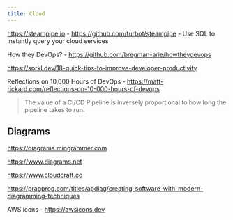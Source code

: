 ```yaml
---
title: Cloud
---
```


https://steampipe.io - https://github.com/turbot/steampipe - Use SQL to instantly query your cloud services

How they DevOps? - https://github.com/bregman-arie/howtheydevops

https://sprkl.dev/18-quick-tips-to-improve-developer-productivity

Reflections on 10,000 Hours of DevOps - https://matt-rickard.com/reflections-on-10-000-hours-of-devops

> The value of a CI/CD Pipeline is inversely proportional to how long the pipeline takes to run.

## Diagrams

https://diagrams.mingrammer.com

https://www.diagrams.net

https://www.cloudcraft.co

https://pragprog.com/titles/apdiag/creating-software-with-modern-diagramming-techniques

AWS icons - https://awsicons.dev
